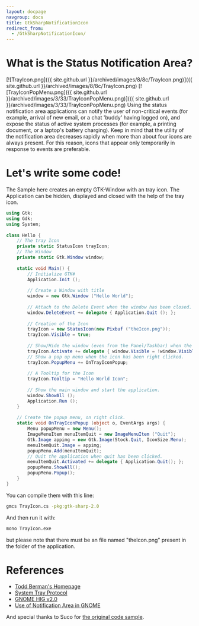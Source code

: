 ```yaml
---
layout: docpage
navgroup: docs
title: GtkSharpNotificationIcon
redirect_from:
  - /GtkSharpNotificationIcon/
---
```


What is the Status Notification Area?
=====================================

[![TrayIcon.png]({{ site.github.url }}/archived/images/8/8c/TrayIcon.png)]({{ site.github.url }}/archived/images/8/8c/TrayIcon.png) [![TrayIconPopMenu.png]({{ site.github.url }}/archived/images/3/33/TrayIconPopMenu.png)]({{ site.github.url }}/archived/images/3/33/TrayIconPopMenu.png) Using the status notification area applications can notify the user of non-critical events (for example, arrival of new email, or a chat 'buddy' having logged on), and expose the status of active system processes (for example, a printing document, or a laptop's battery charging). Keep in mind that the utility of the notification area decreases rapidly when more than about four icons are always present. For this reason, icons that appear only temporarily in response to events are preferable.

Let's write some code!
======================

The Sample here creates an empty GTK-Window with an tray icon. The Application can be hidden, displayed and closed with the help of the tray icon.

``` csharp
using Gtk;
using Gdk;
using System;
 
class Hello {
    // The tray Icon
    private static StatusIcon trayIcon;
    // The Window
    private static Gtk.Window window;
 
    static void Main() {
        // Initialize GTK#
        Application.Init ();
 
        // Create a Window with title
        window = new Gtk.Window ("Hello World");
 
        // Attach to the Delete Event when the window has been closed.
        window.DeleteEvent += delegate { Application.Quit (); };
 
        // Creation of the Icon
        trayIcon = new StatusIcon(new Pixbuf ("theIcon.png"));
        trayIcon.Visible = true;
 
        // Show/Hide the window (even from the Panel/Taskbar) when the TrayIcon has been clicked.
        trayIcon.Activate += delegate { window.Visible = !window.Visible; };
        // Show a pop up menu when the icon has been right clicked.
        trayIcon.PopupMenu += OnTrayIconPopup;
 
        // A Tooltip for the Icon
        trayIcon.Tooltip = "Hello World Icon";
 
        // Show the main window and start the application.
        window.ShowAll ();
        Application.Run ();
    }
 
    // Create the popup menu, on right click.
    static void OnTrayIconPopup (object o, EventArgs args) {
        Menu popupMenu = new Menu();
        ImageMenuItem menuItemQuit = new ImageMenuItem ("Quit");
        Gtk.Image appimg = new Gtk.Image(Stock.Quit, IconSize.Menu);
        menuItemQuit.Image = appimg;
        popupMenu.Add(menuItemQuit);
        // Quit the application when quit has been clicked.
        menuItemQuit.Activated += delegate { Application.Quit(); };
        popupMenu.ShowAll();
        popupMenu.Popup();
    }
}
```

You can compile them with this line:

``` bash
gmcs TrayIcon.cs -pkg:gtk-sharp-2.0
```

And then run it with:

``` bash
mono TrayIcon.exe
```

but please note that there must be an file named "theIcon.png" present in the folder of the application.

References
==========

-   [Todd Berman's Homepage](http://off.net/~tberman/diary/)
-   [System Tray Protocol](http://www.freedesktop.org/wiki/Standards_2fsystemtray_2dspec)
-   [GNOME HIG v2.0](http://developer.gnome.org/projects/gup/hig/)
-   [Use of Notification Area in GNOME](http://developer.gnome.org/projects/gup/hig/2.0/desktop-notification-area.html)

And special thanks to Suco for [the original code sample](http://blog.wikifotos.org/2008/02/14/mono-c-y-los-iconos-en-la-bandeja-del-sistema/).

